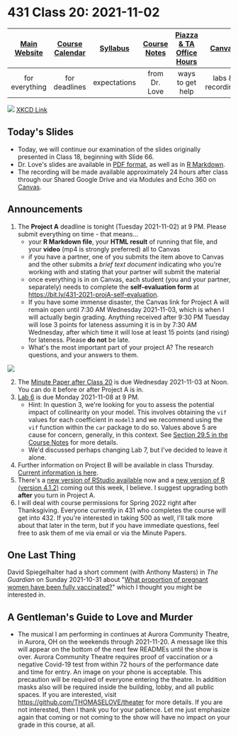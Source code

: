 # 431 Class 20: 2021-11-02

[Main Website](https://thomaselove.github.io/431/) | [Course Calendar](https://thomaselove.github.io/431/calendar.html) | [Syllabus](https://thomaselove.github.io/431-2021-syllabus/) | [Course Notes](https://thomaselove.github.io/431-notes/) | [Piazza & TA Office Hours](https://thomaselove.github.io/431/contact.html) | [Canvas](https://canvas.case.edu) | [Data and Code](https://github.com/THOMASELOVE/431-data)
:-----------: | :--------------: | :----------: | :---------: | :-------------: | :-----------: | :------------:
for everything | for deadlines | expectations | from Dr. Love | ways to get help | labs & recordings | for downloads

![](https://imgs.xkcd.com/comics/clinical_trials.png) [XKCD Link](https://xkcd.com/2530)

## Today's Slides

- Today, we will continue our examination of the slides originally presented in Class 18, beginning with Slide 66.
- Dr. Love's slides are available in [PDF format](https://github.com/THOMASELOVE/431-2021/blob/main/classes/class20/431-class18-slides.pdf), as well as in [R Markdown](https://github.com/THOMASELOVE/431-2021/blob/main/classes/class20/431-class18-slides.Rmd). 
- The recording will be made available approximately 24 hours after class through our Shared Google Drive and via Modules and Echo 360 on [Canvas](https://canvas.case.edu).

## Announcements

1. The **Project A** deadline is tonight (Tuesday 2021-11-02) at 9 PM. Please submit everything on time - that means...
    - your **R Markdown file**, your **HTML result** of running that file, and your **video** (mp4 is strongly preferred) all to Canvas
    - if you have a partner, one of you submits the item above to Canvas and the other submits a *brief text document* indicating who you're working with and stating that your partner will submit the material
    - once everything is in on Canvas, each student (you and your partner, separately) needs to complete the **self-evaluation form** at https://bit.ly/431-2021-projA-self-evaluation.
    - If you have some immense disaster, the Canvas link for Project A will remain open until 7:30 AM Wednesday 2021-11-03, which is when I will actually begin grading. Anything received after 9:30 PM Tuesday will lose 3 points for lateness assuming it is in by 7:30 AM Wednesday, after which time it will lose at least 15 points (and rising) for lateness. Please **do not** be late.
    - What's the most important part of your project A? The research questions, and your answers to them.

![](https://github.com/THOMASELOVE/431-2021/blob/main/classes/class20/images/craig_2021-10-28.png)

2. The [Minute Paper after Class 20](https://bit.ly/431-2021-minute-20) is due Wednesday 2021-11-03 at Noon. You can do it before or after  Project A is in.
3. [Lab 6](https://github.com/THOMASELOVE/431-2021/tree/main/labs) is due Monday 2021-11-08 at 9 PM.
    - Hint: In question 3, we're looking for you to assess the potential impact of collinearity on your model. This involves obtaining the `vif` values for each coefficient in `model3` and we recommend using the `vif` function within the `car` package to do so. Values above 5 are cause for concern, generally, in this context. See [Section 29.5 in the Course Notes](https://thomaselove.github.io/431-notes/species-found-on-the-galapagos-islands.html?q=VIF#measuring-collinearity---the-variance-inflation-factor) for more details.
    - We'd discussed perhaps changing Lab 7, but I've decided to leave it alone.
4. Further information on Project B will be available in class Thursday. [Current information is here](https://github.com/THOMASELOVE/431-2021/blob/main/projectB/teaser.md).
5. There's a [new version of RStudio available](https://www.rstudio.com/products/rstudio/download/#download) now and a [new version of R (version 4.1.2)](https://cran.case.edu/) coming out this week, I believe. I suggest upgrading both **after** you turn in Project A.
6. I will deal with course permissions for Spring 2022 right after Thanksgiving. Everyone currently in 431 who completes the course will get into 432. If you're interested in taking 500 as well, I'll talk more about that later in the term, but if you have immediate questions, feel free to ask them of me via email or via the Minute Papers.
 
## One Last Thing

David Spiegelhalter had a short comment (with Anthony Masters) in *The Guardian* on Sunday 2021-10-31 about "[What proportion of pregnant women have been fully vaccinated?](https://www.theguardian.com/theobserver/commentisfree/2021/oct/31/what-proportion-of-pregnant-women-have-been-fully-vaccinated)" which I thought you might be interested in.

## A Gentleman's Guide to Love and Murder

- The musical I am performing in continues at Aurora Community Theatre, in Aurora, OH on the weekends through 2021-11-20. A message like this will appear on the bottom of the next few READMEs until the show is over. Aurora Community Theatre requires proof of vaccination or a negative Covid-19 test from within 72 hours of the performance date and time for entry. An image on your phone is acceptable. This precaution will be required of everyone entering the theatre. In addition masks also will be required inside the building, lobby, and all public spaces. If you are interested, visit https://github.com/THOMASELOVE/theater for more details. If you are not interested, then I thank you for your patience. Let me just emphasize again that coming or not coming to the show will have no impact on your grade in this course, at all.
